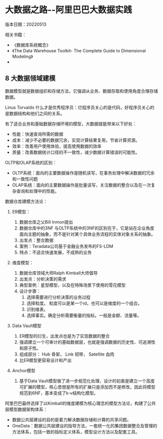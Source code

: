 # 大数据之路--阿里巴巴大数据实践
版本日期：20220513

相关书籍：
- 《数据库系统概念》
- 《The Data Warehouse Toolkit- The Complete Guide to Dimensional Modeling》
- 

## 8 大数据领域建模
数据模型就是数据组织和存储方法，它强调从业务、数据存取和使用角度合理存储数据。

Linus Torvalds 什么才是优秀程序员：烂程序员关心的是代码，好程序员关心的是数据结构和他们之间的关系。

有了适合业务和基础数据存储环境的模型，大数据就能带来以下好处：
- 性能：快速查询所需的数据
- 成本：减少不必要的数据冗余，实现计算结果复用，节省计算资源。
- 效率：改善用户使用体验，提高使用数据的效率
- 质量：改善数据统计口径的不一致性，减少数据计算错误的可能性。

OLTP和OLAP系统的区别：
- OLTP系统：面向的主要数据操作是随机读写，在事务处理中解决数据的冗余和一致性问题
- OLAP系统：面向的主要数据操作是批量读写，关注数据的整合以及在一次复杂查询和处理中的性能。

数据仓库建模方法论：
1. ER模型：
	1. 数据仓库之父Bill Inmon提出
	2. 数据仓库中的3NF 与OLTP系统中的3NF的区别在于，它是站在企业角度面向主题的抽象，而不是针对某个具体业务流程的实体对象关系的抽象。
	3. 出发点：整合数据
	4. 案例：Teradata公司基于金融业务发布的FS-LDM 
	5. 特点：不适合快速发展，不成熟的业务

 2. 维度模型：
	 1. 数据仓库领域大师Ralph Kimball大师倡导
	 2. 出发点：分析决策的需求
	 3. 典型案例：星型模型，以及在特殊场景下使用的雪花模型
	 4. 设计步骤：
		 1. 选择需要进行分析决策的业务过程
		 2. 选择粒度。 粒度可以是某一个id，也可以是维度的一个组合。
		 3. 识别维表。
		 4. 选择事实。确定分析需要衡量的指标。一般是金额、流量等。

3. Data Vault模型
	1. ER模型的衍生，出发点也是为了实现数据的整合
	2. 强调建立一个可审计的基础数据层，也就是强调数据的历史性、可追溯性和原子性。
	3. 组成部分： Hub 骨架， Link 韧带， Satellite 血肉
	4. 比ER模型更容易设计和产出

4. Anchor模型
	1. 基于Data Vault模型做了进一步规范化处理，设计的初衷是建立一个高度可扩展的模型，核心思想是所有的扩展只是添加而不是修改，因此将模型规范到6NF，基本变成了k-v结构化模型。

阿里巴巴最终选择了以Kimball的维度建模为核心理念的模型方法论，构建了公共层模型数据架构体系：
- 数据公共层建设的目的是着力解决数据存储和计算的共享问题。
- OneData：数据公共层建设的指导方法，一套统一化的集团数据整合及管理的方法体系，包括一致的指标定义体系，模型设计方法以及配套工具。


